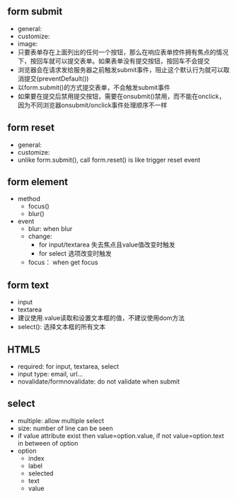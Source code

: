 ## form submit
- general: <!-- <input type='submit' value='submit'> -->
- customize: <!-- <button type='submit'>Submit</button> -->
- image: <!-- <input type='image' src='blabla.png'> -->
- 只要表单存在上面列出的任何一个按钮，那么在响应表单控件拥有焦点的情况下，按回车就可以提交表单。如果表单没有提交按钮，按回车不会提交
- 浏览器会在请求发给服务器之前触发submit事件，阻止这个默认行为就可以取消提交(preventDefault())
- 以form.submit()的方式提交表单，不会触发submit事件
- 如果要在提交后禁用提交按钮，需要在onsubmit()禁用，而不能在onclick，因为不同浏览器onsubmit/onclick事件处理顺序不一样

## form reset
- general: <!-- <input type='reset' value='reset form'> -->
- customize: <!-- <button type='reset'>reset form</button> --> 
- unlike form.submit(), call form.reset() is like trigger reset event

## form element 
- method 
    - focus()
    - blur()
- event    
    - blur: when blur
    - change: 
        - for input/textarea 失去焦点且value值改变时触发 
        - for select 选项改变时触发
    - focus： when get focus


## form text
- input
- textarea
- 建议使用.value读取和设置文本框的值，不建议使用dom方法
- select(): 选择文本框的所有文本

## HTML5
- required: for input, textarea, select
- input type: email, url...
- novalidate/formnovalidate: do not validate when submit

## select
- multiple: allow multiple select
- size: number of line can be seen
- if value attribute exist then value=option.value, if not value=option.text in between of option
- option
    - index
    - label
    - selected
    - text
    - value
